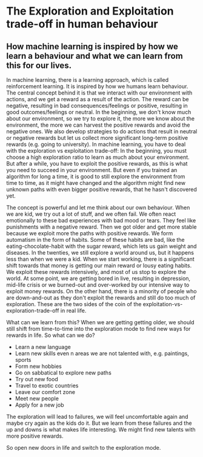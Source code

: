 # The Exploration and Exploitation trade-off in human behaviour

## How machine learning is inspired by how we learn a behaviour and what we can learn from this for our lives.

In machine learning, there is a learning approach, which is called reinforcement learning. It is inspired by how we humans learn behaviour. The central concept behind it is that we interact with our environment with actions, and we get a reward as a result of the action. The reward can be negative, resulting in bad consequences/feelings or positive, resulting in good outcomes/feelings or neutral. In the beginning, we don't know much about our environment, so we try to explore it, the more we know about the environment, the more we can harvest the positive rewards and avoid the negative ones. We also develop strategies to do actions that result in neutral or negative rewards but let us collect more significant long-term positive rewards (e.g. going to university). In machine learning, you have to deal with the exploration vs exploitation trade-off: In the beginning, you must choose a high exploration ratio to learn as much about your environment. But after a while, you have to exploit the positive rewards, as this is what you need to succeed in your environment. But even if you trained an algorithm for long a time, it is good to still explore the environment from time to time, as it might have changed and the algorithm might find new unknown paths with even bigger positive rewards, that he hasn't discovered yet.

The concept is powerful and let me think about our own behaviour. When we are kid, we try out a lot of stuff, and we often fail. We often react emotionally to these bad experiences with bad mood or tears. They feel like punishments with a negative reward. Then we got older and get more stable because we exploit more the paths with positive rewards. We form automatism in the form of habits. Some of these habits are bad, like the eating-chocolate-habit with the sugar reward, which lets us gain weight and diseases. In the twenties, we still explore a world around us, but it happens less than when we were a kid. When we start working, there is a significant shift towards that money is getting our main reward or lousy eating habits. We exploit these rewards intensively, and most of us stop to explore the world. At some point, we are getting bored in live, resulting in depression, mid-life crisis or we burned-out and over-worked by our intensive way to exploit money rewards. On the other hand, there is a minority of people who are down-and-out as they don't exploit the rewards and still do too much of exploration. These are the two sides of the coin of the exploitation-vs-exploration-trade-off in real life.

What can we learn from this? When we are getting getting older, we should still shift from time-to-time into the exploration mode to find new ways for rewards in life. So what can we do?

- Learn a new language
- Learn new skills even n areas we are not talented with, e.g. paintings, sports
- Form new hobbies
- Go on sabbatical to explore new paths
- Try out new food
- Travel to exotic countries
- Leave our comfort zone
- Meet new people
- Apply for a new job

The exploration will lead to failures, we will feel uncomfortable again and maybe cry again as the kids do it. But we learn from these failures and the up and downs is what makes life interesting. We might find new talents with more positive rewards.

So open new doors in life and switch to the exploration mode.
